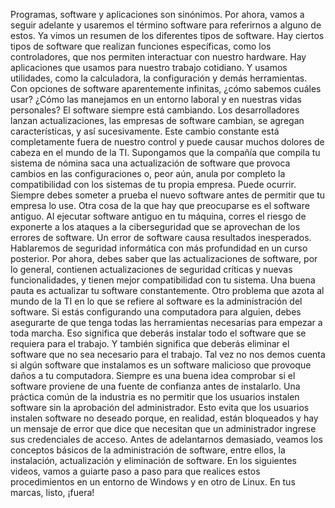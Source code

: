 Programas, software y aplicaciones
son sinónimos. Por ahora, vamos a seguir adelante y usaremos
el término software para referirnos a alguno de estos. Ya vimos un resumen
de los diferentes tipos de software. Hay ciertos tipos de software
que realizan funciones específicas, como los controladores, que nos permiten
interactuar con nuestro hardware. Hay aplicaciones que usamos
para nuestro trabajo cotidiano. Y usamos utilidades, como la calculadora,
la configuración y demás herramientas. Con opciones de software aparentemente infinitas,
¿cómo sabemos cuáles usar? ¿Cómo las manejamos en un entorno
laboral y en nuestras vidas personales? El software siempre está cambiando. Los desarrolladores lanzan actualizaciones,
las empresas de software cambian, se agregan características, y así sucesivamente. Este cambio constante
está completamente fuera de nuestro control y puede causar muchos dolores de cabeza
en el mundo de la TI. Supongamos que la compañía
que compila tu sistema de nómina saca una actualización de software
que provoca cambios en las configuraciones o, peor aún, anula por completo
la compatibilidad con los sistemas de tu propia empresa. Puede ocurrir. Siempre debes someter a prueba el nuevo software
antes de permitir que tu empresa lo use. Otra cosa de la que hay que preocuparse
es el software antiguo. Al ejecutar software antiguo en tu máquina,
corres el riesgo de exponerte a los ataques a la ciberseguridad
que se aprovechan de los errores de software. Un error de software
causa resultados inesperados. Hablaremos de seguridad informática
con más profundidad en un curso posterior. Por ahora, debes saber que las actualizaciones de software,
por lo general, contienen actualizaciones de seguridad críticas y nuevas funcionalidades, y tienen mejor
compatibilidad con tu sistema. Una buena pauta es actualizar
tu software constantemente. Otro problema que azota al mundo de la TI
en lo que se refiere al software es la administración del software. Si estás configurando una computadora
para alguien, debes asegurarte de que tenga todas las herramientas necesarias
para empezar a toda marcha. Eso significa que deberás instalar
todo el software que se requiera para el trabajo. Y también significa que deberás eliminar
el software que no sea necesario para el trabajo. Tal vez no nos demos cuenta si algún software
que instalamos es un software malicioso que provoque daños a tu computadora. Siempre es una buena idea comprobar
si el software proviene de una fuente de confianza antes de instalarlo. Una práctica común de la industria es no permitir que los usuarios instalen software
sin la aprobación del administrador. Esto evita que los usuarios
instalen software no deseado porque, en realidad, están bloqueados
y hay un mensaje de error que dice que necesitan que un administrador
ingrese sus credenciales de acceso. Antes de adelantarnos demasiado,
veamos los conceptos básicos de la administración de software, entre ellos,
la instalación, actualización y eliminación de software. En los siguientes videos, vamos a guiarte paso a paso
para que realices estos procedimientos en un entorno de Windows y en otro de Linux. En tus marcas, listo, ¡fuera!